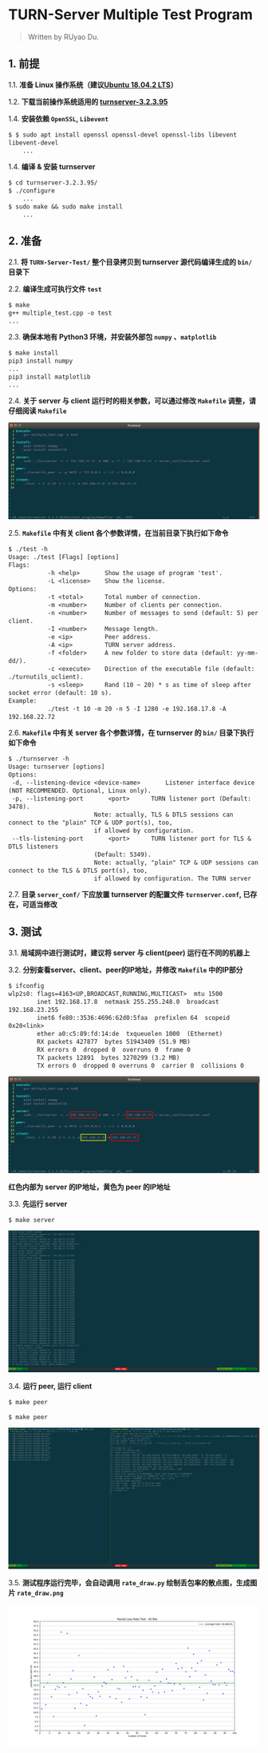 # TURN-Server Multiple Test Program

> Written by RUyao Du.

## 1. 前提

1.1. **准备 Linux 操作系统（建议[Ubuntu 18.04.2 LTS](https://ubuntu.com/download/desktop)）**

1.2. **下载当前操作系统适用的 [turnserver-3.2.3.95](http://turnserver.open-sys.org/downloads/v3.2.3.95/)**

1.4. **安装依赖 `OpenSSL`, `Libevent`**

```shell
$ $ sudo apt install openssl openssl-devel openssl-libs libevent libevent-devel
    ...
```

1.4. **编译 & 安装 turnserver**

```shell
$ cd turnserver-3.2.3.95/
$ ./configure
    ...
$ sudo make && sudo make install
    ...
```

## 2. 准备

2.1. **将 `TURN-Server-Test/` 整个目录拷贝到 turnserver 源代码编译生成的 `bin/` 目录下**

2.2. **编译生成可执行文件 `test`**

```shell
$ make
g++ multiple_test.cpp -o test
...
```

2.3. **确保本地有 Python3 环境，并安装外部包 `numpy` 、`matplotlib`**

```shell
$ make install
pip3 install numpy
...
pip3 install matplotlib
...
```

2.4. **关于 server 与 client 运行时的相关参数，可以通过修改 `Makefile` 调整，请仔细阅读 `Makefile`**

![](other_img/makefile.png)

2.5. **`Makefile` 中有关 client 各个参数详情，在当前目录下执行如下命令**

```shell
$ ./test -h
Usage: ./test [Flags] [options]
Flags:
           -h <help>       Show the usage of program 'test'.
           -L <license>    Show the license.
Options:
           -t <total>      Total number of connection.
           -m <number>     Number of clients per connection.
           -n <number>     Number of messages to send (default: 5) per client.
           -I <number>     Message length.
           -e <ip>         Peer address.
           -A <ip>         TURN server address.
           -f <folder>     A new folder to store data (default: yy-mm-dd/).
           -c <execute>    Direction of the executable file (default: ./turnutils_uclient).
           -s <sleep>      Rand (10 ~ 20) * s as time of sleep after socket error (default: 10 s).
Example:
           ./test -t 10 -m 20 -n 5 -I 1280 -e 192.168.17.8 -A 192.168.22.72

```

2.6. **`Makefile` 中有关 server 各个参数详情，在 turnserver 的 `bin/` 目录下执行如下命令**

```shell
$ ./turnserver -h
Usage: turnserver [options]
Options:
 -d, --listening-device	<device-name>		Listener interface device (NOT RECOMMENDED. Optional, Linux only).
 -p, --listening-port		<port>		TURN listener port (Default: 3478).
						Note: actually, TLS & DTLS sessions can connect to the "plain" TCP & UDP port(s), too,
						if allowed by configuration.
 --tls-listening-port		<port>		TURN listener port for TLS & DTLS listeners
						(Default: 5349).
						Note: actually, "plain" TCP & UDP sessions can connect to the TLS & DTLS port(s), too,
						if allowed by configuration. The TURN server

```

2.7. **目录 `server_conf/` 下应放置 turnserver 的配置文件 `turnserver.conf`, 已存在，可适当修改**

## 3. 测试

3.1. **局域网中进行测试时，建议将 server 与 client(peer) 运行在不同的机器上**

3.2. **分别查看server、client、peer的IP地址，并修改 `Makefile` 中的IP部分**

```shell
$ ifconfig
wlp2s0: flags=4163<UP,BROADCAST,RUNNING,MULTICAST>  mtu 1500
        inet 192.168.17.8  netmask 255.255.248.0  broadcast 192.168.23.255
        inet6 fe80::3536:4696:62d0:5faa  prefixlen 64  scopeid 0x20<link>
        ether a0:c5:89:fd:14:de  txqueuelen 1000  (Ethernet)
        RX packets 427877  bytes 51943409 (51.9 MB)
        RX errors 0  dropped 0  overruns 0  frame 0
        TX packets 12891  bytes 3270299 (3.2 MB)
        TX errors 0  dropped 0 overruns 0  carrier 0  collisions 0
```

![](other_img/makefile_ip.png)

**红色内部为 server 的IP地址，黄色为 peer 的IP地址**

3.3. **先运行 server**

```shell
$ make server
```

![](other_img/make_server.png)

3.4. **运行 peer, 运行 client**

```shell
$ make peer         
```

```shell
$ make peer
```

![](other_img/make_peer_client.png)

3.5. **测试程序运行完毕，会自动调用 `rate_draw.py` 绘制丢包率的散点图，生成图片 `rate_draw.png`**

![](other_img/rate_draw.png)
